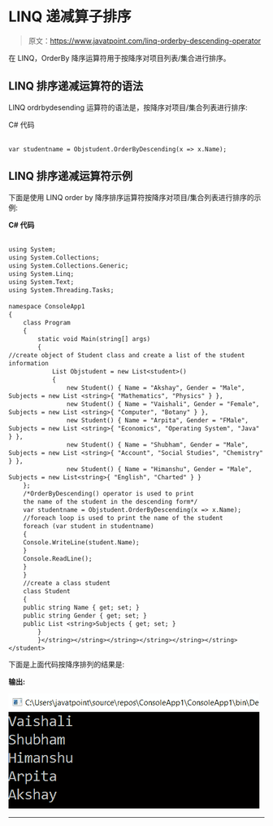# LINQ 递减算子排序

> 原文：<https://www.javatpoint.com/linq-orderby-descending-operator>

在 LINQ，OrderBy 降序运算符用于按降序对项目列表/集合进行排序。

## LINQ 排序递减运算符的语法

LINQ ordrbydesending 运算符的语法是，按降序对项目/集合列表进行排序:

C# 代码

```

var studentname = Objstudent.OrderByDescending(x => x.Name);

```

## LINQ 排序递减运算符示例

下面是使用 LINQ order by 降序排序运算符按降序对项目/集合列表进行排序的示例:

**C# 代码**

```

using System;
using System.Collections;
using System.Collections.Generic;
using System.Linq;
using System.Text;
using System.Threading.Tasks;

namespace ConsoleApp1
{
    class Program
    {
        static void Main(string[] args)
        {
//create object of Student class and create a list of the student information
            List Objstudent = new List<student>()
            {
                new Student() { Name = "Akshay", Gender = "Male", Subjects = new List <string>{ "Mathematics", "Physics" } },
                new Student() { Name = "Vaishali", Gender = "Female", Subjects = new List <string>{ "Computer", "Botany" } },
                new Student() { Name = "Arpita", Gender = "FMale", Subjects = new List <string>{ "Economics", "Operating System", "Java" } },
                new Student() { Name = "Shubham", Gender = "Male", Subjects = new List <string>{ "Account", "Social Studies", "Chemistry" } },
                new Student() { Name = "Himanshu", Gender = "Male", Subjects = new List<string>{ "English", "Charted" } }
    };
    /*OrderByDescending() operator is used to print 
    the name of the student in the descending form*/
    var studentname = Objstudent.OrderByDescending(x => x.Name);
    //foreach loop is used to print the name of the student
    foreach (var student in studentname)
    {
    Console.WriteLine(student.Name);
    }
    Console.ReadLine();
    }
    }
    //create a class student
    class Student
    {
    public string Name { get; set; }
    public string Gender { get; set; }
    public List <string>Subjects { get; set; }
        }
        }</string></string></string></string></string></string></student> 
```

下面是上面代码按降序排列的结果是:

**输出:**

![LINQ OrderBy Descending Operator](img/0e43bc2d035c3785aee0eed1e43dabf2.png)

* * *